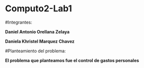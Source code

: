 # Computo2-Lab1

#Integrantes:

**Daniel Antonio Orellana Zelaya**

**Daniela Khristel Marquez Chavez**

#Planteamiento del problema:

**El problema que planteamos fue el control de gastos personales**
